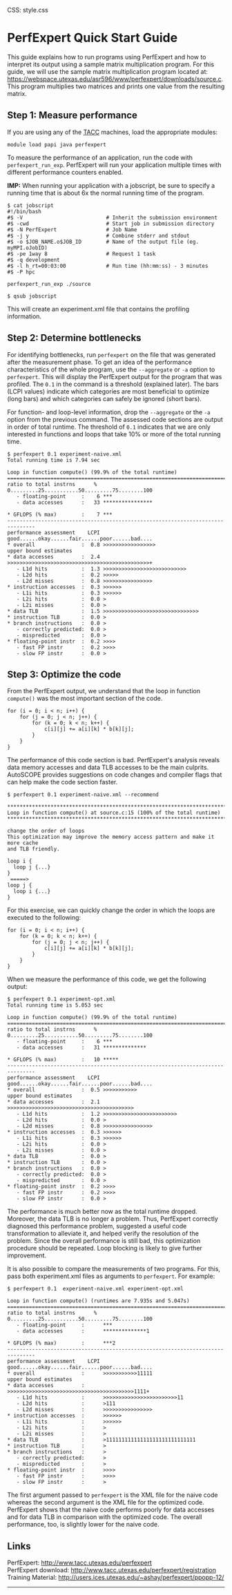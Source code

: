 CSS: style.css

PerfExpert Quick Start Guide
=================

This guide explains how to run programs using PerfExpert and how to interpret its output using a sample matrix multiplication program. For this guide, we will use the sample matrix multiplication program located at: <https://webspace.utexas.edu/asr596/www/perfexpert/downloads/source.c>. This program multiplies two matrices and prints one value from the resulting matrix.

## Step 1: Measure performance

If you are using any of the [TACC](http://www.tacc.utexas.edu/) machines, load the appropriate modules:

    module load papi java perfexpert

To measure the performance of an application, run the code with `perfexpert_run_exp`. PerfExpert will run your application multiple times with different performance counters enabled.

**IMP:** When running your application with a jobscript, be sure to specify a running time that is about 6x the normal running time of the program.

    $ cat jobscript
    #!/bin/bash
    #$ -V                           # Inherit the submission environment
    #$ -cwd                         # Start job in submission directory
    #$ -N PerfExpert                # Job Name
    #$ -j y                         # Combine stderr and stdout
    #$ -o $JOB_NAME.o$JOB_ID        # Name of the output file (eg. myMPI.oJobID)
    #$ -pe 1way 8                   # Request 1 task
    #$ -q development
    #$ -l h_rt=00:03:00             # Run time (hh:mm:ss) - 3 minutes
    #$ -P hpc
     
    perfexpert_run_exp ./source
     
    $ qsub jobscript
    

This will create an experiment.xml file that contains the profiling information.

## Step 2: Determine bottlenecks

For identifying bottlenecks, run `perfexpert` on the file that was generated after the measurement phase. To get an idea of the performance characteristics of the whole program, use the `--aggregate` or `-a` option to `perfexpert`. This will display the PerfExpert output for the program that was profiled. The `0.1` in the command is a threshold (explained later). The bars (LCPI values) indicate which categories are most beneficial to optimize (long bars) and which categories can safely be ignored (short bars).

For function- and loop-level information, drop the `--aggregate` or the `-a` option from the previous command. The assessed code sections are output in order of total runtime. The threshold of `0.1` indicates that we are only interested in functions and loops that take 10% or more of the total running time.

    $ perfexpert 0.1 experiment-naive.xml
    Total running time is 7.94 sec
     
    Loop in function compute() (99.9% of the total runtime)
    ===============================================================================
    ratio to total instrns      %  0.........25...........50.........75........100
       - floating-point     :    6 ***
       - data accesses      :   33 ****************
    
    * GFLOPS (% max)        :    7 ***
    -------------------------------------------------------------------------------
    performance assessment    LCPI good......okay......fair......poor......bad....
    * overall               :  0.8 >>>>>>>>>>>>>>>>>
    upper bound estimates
    * data accesses         :  2.4 >>>>>>>>>>>>>>>>>>>>>>>>>>>>>>>>>>>>>>>>>>>>>>+
       - L1d hits           :  1.3 >>>>>>>>>>>>>>>>>>>>>>>>>>>
       - L2d hits           :  0.2 >>>>>
       - L2d misses         :  0.8 >>>>>>>>>>>>>>>>
    * instruction accesses  :  0.3 >>>>>>
       - L1i hits           :  0.3 >>>>>>
       - L2i hits           :  0.0 >
       - L2i misses         :  0.0 >
    * data TLB              :  1.5 >>>>>>>>>>>>>>>>>>>>>>>>>>>>>>>
    * instruction TLB       :  0.0 >
    * branch instructions   :  0.0 >
       - correctly predicted:  0.0 >
       - mispredicted       :  0.0 >
    * floating-point instr  :  0.2 >>>>
       - fast FP instr      :  0.2 >>>>
       - slow FP instr      :  0.0 >
    

## Step 3: Optimize the code

From the PerfExpert output, we understand that the loop in function `compute()` was the most important section of the code.

    for (i = 0; i < n; i++) {
        for (j = 0; j < n; j++) {
            for (k = 0; k < n; k++) {
                c[i][j] += a[i][k] * b[k][j];
            }
        }
    }
    

The performance of this code section is bad. PerfExpert's analysis reveals data memory accesses and data TLB accesses to be the main culprits. AutoSCOPE provides suggestions on code changes and compiler flags that can help make the code section faster.

    $ perfexpert 0.1 experiment-naive.xml --recommend
    
    ********************************************************************************
    Loop in function compute() at source.c:15 (100% of the total runtime)
    ********************************************************************************
    
    change the order of loops
    This optimization may improve the memory access pattern and make it more cache
    and TLB friendly.
    
    loop i {
      loop j {...}
    }
     =====>
    loop j {
      loop i {...}
    }

For this exercise, we can quickly change the order in which the loops are executed to the following:

    for (i = 0; i < n; i++) {
        for (k = 0; k < n; k++) {
            for (j = 0; j < n; j++) {
                c[i][j] += a[i][k] * b[k][j];
            }
        }
    }
    

When we measure the performance of this code, we get the following output:

    $ perfexpert 0.1 experiment-opt.xml
    Total running time is 5.053 sec
     
    Loop in function compute() (99.9% of the total runtime)
    ===============================================================================
    ratio to total instrns      %  0.........25...........50.........75........100
       - floating-point     :    6 ***
       - data accesses      :   31 **************
    
    * GFLOPS (% max)        :   10 *****
    -------------------------------------------------------------------------------
    performance assessment    LCPI good......okay......fair......poor......bad....
    * overall               :  0.5 >>>>>>>>>>>
    upper bound estimates
    * data accesses         :  2.1 >>>>>>>>>>>>>>>>>>>>>>>>>>>>>>>>>>>>>>>>>
       - L1d hits           :  1.2 >>>>>>>>>>>>>>>>>>>>>>>>
       - L2d hits           :  0.0 >
       - L2d misses         :  0.8 >>>>>>>>>>>>>>>>
    * instruction accesses  :  0.3 >>>>>>
       - L1i hits           :  0.3 >>>>>>
       - L2i hits           :  0.0 >
       - L2i misses         :  0.0 >
    * data TLB              :  0.0 >
    * instruction TLB       :  0.0 >
    * branch instructions   :  0.0 >
       - correctly predicted:  0.0 >
       - mispredicted       :  0.0 >
    * floating-point instr  :  0.2 >>>>
       - fast FP instr      :  0.2 >>>>
       - slow FP instr      :  0.0 >
    

The performance is much better now as the total runtime dropped. Moreover, the data TLB is no longer a problem. Thus, PerfExpert correctly diagnosed this performance problem, suggested a useful code transformation to alleviate it, and helped verify the resolution of the problem. Since the overall performance is still bad, this optimization procedure should be repeated. Loop blocking is likely to give further improvement.

It is also possible to compare the measurements of two programs. For this, pass both experiment.xml files as arguments to `perfexpert`. For example:

    $ perfexpert 0.1  experiment-naive.xml experiment-opt.xml
     
    Loop in function compute() (runtimes are 7.935s and 5.047s)
    ===============================================================================
    ratio to total instrns      %  0.........25...........50.........75........100
       - floating-point     :      ***
       - data accesses      :      **************1
    
    * GFLOPS (% max)        :      ***2
    -------------------------------------------------------------------------------
    performance assessment    LCPI good......okay......fair......poor......bad....
    * overall               :      >>>>>>>>>>>11111
    upper bound estimates
    * data accesses         :      >>>>>>>>>>>>>>>>>>>>>>>>>>>>>>>>>>>>>>>>>1111+
       - L1d hits           :      >>>>>>>>>>>>>>>>>>>>>>>>11
       - L2d hits           :      >111
       - L2d misses         :      >>>>>>>>>>>>>>>>
    * instruction accesses  :      >>>>>>
       - L1i hits           :      >>>>>>
       - L2i hits           :      >
       - L2i misses         :      >
    * data TLB              :      >11111111111111111111111111111
    * instruction TLB       :      >
    * branch instructions   :      >
       - correctly predicted:      >
       - mispredicted       :      >
    * floating-point instr  :      >>>>
       - fast FP instr      :      >>>>
       - slow FP instr      :      >

The first argument passed to `perfexpert` is the XML file for the naive code whereas the second argument is the XML file for the optimized code. PerfExpert shows that the naive code performs poorly for data accesses and for data TLB in comparison with the optimized code. The overall performance, too, is slightly lower for the naive code.

## Links
PerfExpert: <http://www.tacc.utexas.edu/perfexpert><br/>
PerfExpert download: <http://www.tacc.utexas.edu/perfexpert/registration><br/>
Training Material: <http://users.ices.utexas.edu/~ashay/perfexpert/ppopp-12/>

* * *
